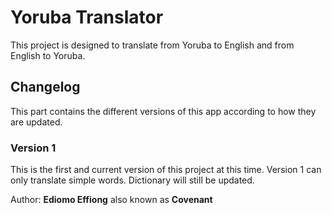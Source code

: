 # Yoruba Translator
This project is designed to translate from Yoruba to English and from English to Yoruba.

## Changelog
This part contains the different versions of this app according to how they are updated.
### Version 1
This is the first and current version of this project at this time. Version 1 can only translate simple words. Dictionary will still be updated.


Author: **Ediomo Effiong** also known as **Covenant**